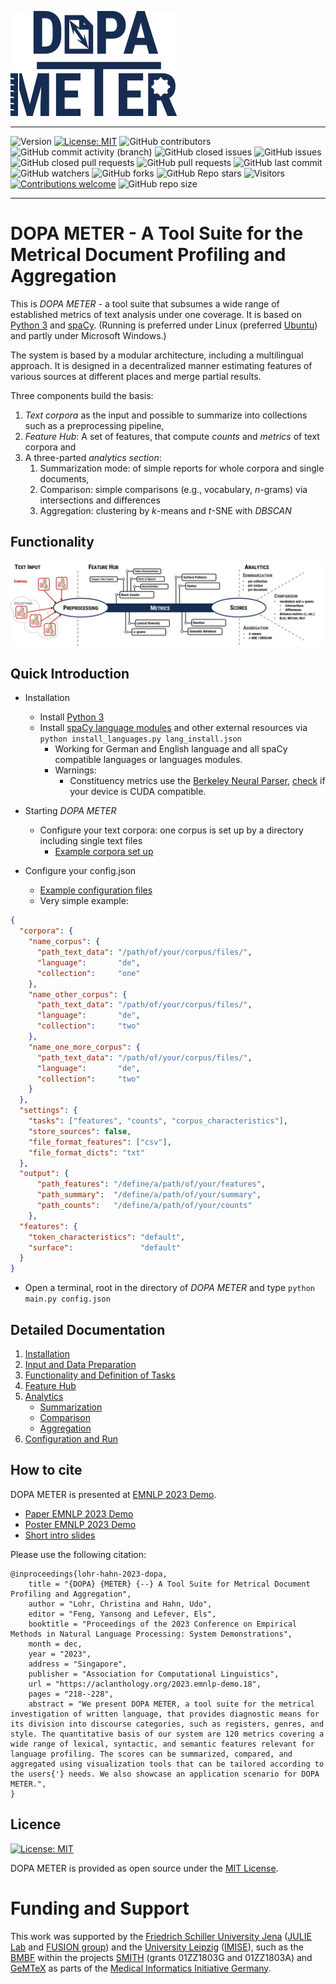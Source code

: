 

![arc](documentation/dopameter.png)

----
![Version](https://img.shields.io/badge/version-v1.0.0-rc0)
[![License: MIT](https://img.shields.io/badge/License-MIT-green.svg)](https://github.com/dopameter/dopameter/blob/main/LICENSE)
![GitHub contributors](https://img.shields.io/github/contributors/dopameter/dopameter)
![GitHub commit activity (branch)](https://img.shields.io/github/commit-activity/t/dopameter/dopameter)
![GitHub closed issues](https://img.shields.io/github/issues-closed/dopameter/dopameter)
![GitHub issues](https://img.shields.io/github/issues/dopameter/dopameter)
![GitHub closed pull requests](https://img.shields.io/github/issues-pr-closed/dopameter/dopameter)
![GitHub pull requests](https://img.shields.io/github/issues-pr/dopameter/dopameter)
![GitHub last commit](https://img.shields.io/github/last-commit/dopameter/dopameter)
![GitHub watchers](https://img.shields.io/github/watchers/dopameter/dopameter)
![GitHub forks](https://img.shields.io/github/forks/dopameter/dopameter)
![GitHub Repo stars](https://img.shields.io/github/stars/dopameter/dopameter)
![Visitors](https://api.visitorbadge.io/api/combined?path=https%3A%2F%2Fgithub.com%2Fdopameter%2Fdopameter&label=Visitors&countColor=%23263759&style=flat)
[![Contributions welcome](https://img.shields.io/badge/contributions-welcome-brightgreen.svg?style=flat)](https://github.com/dopameter/dopameter/blob/main/README.md)
![GitHub repo size](https://img.shields.io/github/repo-size/dopameter/dopameter)


----

# DOPA METER - A Tool Suite for the Metrical Document Profiling and Aggregation

This is _DOPA METER_ - a tool suite that subsumes a wide range of established metrics of text analysis under one coverage.
It is based on [Python 3](https://www.python.org/) and [spaCy](https://spacy.io/).
(Running is preferred under Linux (preferred [Ubuntu](https://ubuntu.com/)) and partly under Microsoft Windows.)

The system is based by a modular architecture, including a multilingual approach.
It is designed in a decentralized manner estimating features of various sources at different places and merge partial results.

Three components build the basis:
  1. _Text corpora_ as the input and possible to summarize into collections such as a preprocessing pipeline,
  2. _Feature Hub_: A set of features, that compute _counts_ and _metrics_ of text corpora and
  3. A three-parted _analytics section_:
     1. Summarization mode: of simple reports for whole corpora and single documents, 
     2. Comparison: simple comparisons (e.g., vocabulary, $n$-grams) via intersections and differences
     3. Aggregation: clustering by _k_-means and _t_-SNE with _DBSCAN_

## Functionality

![arc](documentation/architecture.png)

## Quick Introduction

* Installation
  * Install [Python 3](https://www.python.org/)
  * Install [spaCy language modules](https://spacy.io/models) and other external resources via `python install_languages.py lang_install.json`
    * Working for German and English language and all spaCy compatible languages or languages modules.
    * Warnings:
      * Constituency metrics use the [Berkeley Neural Parser](https://github.com/nikitakit/self-attentive-parser), [check](https://askubuntu.com/questions/633176/how-to-know-if-my-gpu-supports-cuda) if your device is CUDA compatible.

* Starting _DOPA METER_
  * Configure your text corpora: one corpus is set up by a directory including single text files
    * [Example corpora set up](documentation/resources/example_corpora)
* Configure your config.json
  * [Example configuration files](documentation/resources/example_configurations)
  * Very simple example:
 
 
```json lines 
{
  "corpora": {
    "name_corpus": {
      "path_text_data": "/path/of/your/corpus/files/",
      "language":       "de",
      "collection":     "one"
    },
    "name_other_corpus": {
      "path_text_data": "/path/of/your/corpus/files/",
      "language":       "de",
      "collection":     "two"
    },
    "name_one_more_corpus": {
      "path_text_data": "/path/of/your/corpus/files/",
      "language":       "de",
      "collection":     "two"
    }
  },
  "settings": {
    "tasks": ["features", "counts", "corpus_characteristics"],
    "store_sources": false,
    "file_format_features": ["csv"],
    "file_format_dicts": "txt"
  },
  "output": {
      "path_features": "/define/a/path/of/your/features",
      "path_summary":  "/define/a/path/of/your/summary",
      "path_counts":   "/define/a/path/of/your/counts"
    },
  "features": {
    "token_characteristics": "default",
    "surface":               "default"
  }
}
```

* Open a terminal, root in the directory of _DOPA METER_ and type `python main.py config.json` 

## Detailed Documentation

1. [Installation](documentation/installation.md)
2. [Input and Data Preparation](documentation/input.md)
3. [Functionality and Definition of Tasks](documentation/tasks.md)
4. [Feature Hub](documentation/features.md)
5. [Analytics](documentation/analytics/analytics.md)
   * [Summarization](documentation/analytics/summarization.md)
   * [Comparison](documentation/analytics/comparison.md)
   * [Aggregation](documentation/analytics/aggregation.md)
6. [Configuration and Run](documentation/configuration.md)

## How to cite

DOPA METER is presented at [EMNLP 2023 Demo](https://aclanthology.org/volumes/2023.emnlp-demo/).

* [Paper EMNLP 2023 Demo](https://aclanthology.org/2023.emnlp-demo.18/)
* [Poster EMNLP 2023 Demo](documentation/poster_DOPA_METER_EMNLP23.png)
* [Short intro slides](documentation/introslides_DOPA_METER_EMNLP23.pdf)

Please use the following citation:

    @inproceedings{lohr-hahn-2023-dopa,
        title = "{DOPA} {METER} {--} A Tool Suite for Metrical Document Profiling and Aggregation",
        author = "Lohr, Christina and Hahn, Udo",
        editor = "Feng, Yansong and Lefever, Els",
        booktitle = "Proceedings of the 2023 Conference on Empirical Methods in Natural Language Processing: System Demonstrations",
        month = dec,
        year = "2023",
        address = "Singapore",
        publisher = "Association for Computational Linguistics",
        url = "https://aclanthology.org/2023.emnlp-demo.18",
        pages = "218--228",
        abstract = "We present DOPA METER, a tool suite for the metrical investigation of written language, that provides diagnostic means for its division into discourse categories, such as registers, genres, and style. The quantitative basis of our system are 120 metrics covering a wide range of lexical, syntactic, and semantic features relevant for language profiling. The scores can be summarized, compared, and aggregated using visualization tools that can be tailored according to the users{'} needs. We also showcase an application scenario for DOPA METER.",
    }

## Licence

[![License: MIT](https://img.shields.io/badge/License-MIT-green.svg)](https://github.com/dopameter/dopameter/blob/main/LICENSE)

DOPA METER is provided as open source under the [MIT License](https://docs.github.com/en/repositories/managing-your-repositorys-settings-and-features/customizing-your-repository/licensing-a-repository#searching-github-by-license-type).

# Funding and Support

This work was supported by the [Friedrich Schiller University Jena](https://www.uni-jena.de/) ([JULIE Lab](https://julielab.de) and [FUSION group](https://www.fusion.uni-jena.de/)) and the [University Leipzig](https://www.uni-leipzig.de/) ([IMISE](https://www.imise.uni-leipzig.de/)), such as
the [BMBF](https://www.bmbf.de/) within the projects [SMITH](https://www.smith.care) (grants 01ZZ1803G and 01ZZ1803A) and [GeMTeX](https://www.smith.care/en/gemtex_mii/) as parts of the [Medical Informatics Initiative Germany](https://www.medizininformatik-initiative.de/en/start).
